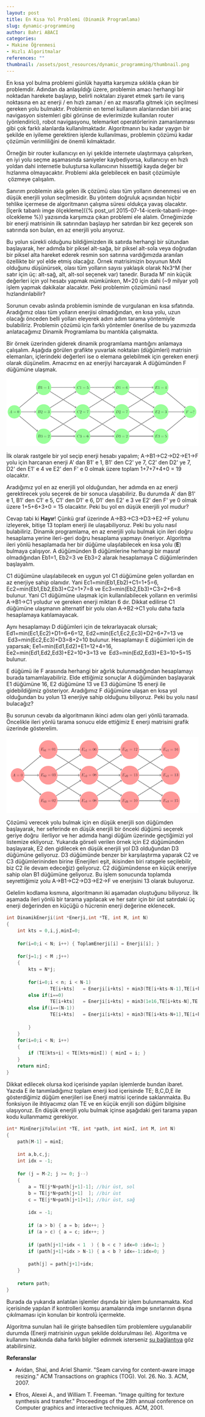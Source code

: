 ```yaml
---
layout: post
title: En Kısa Yol Problemi (Dinamik Programlama)
slug: dynamic-programming
author: Bahri ABACI
categories:
- Makine Öğrenmesi
- Hızlı Algoritmalar
references: ""
thumbnail: /assets/post_resources/dynamic_programming/thumbnail.png
---
```


En kısa yol bulma problemi günlük hayatta karşımıza sıklıkla çıkan bir
problemdir. Adından da anlaşıldığı üzere, problemin amacı herhangi bir
noktadan harekete başlayıp, belirli noktaları ziyaret etmek şartı ile
varış noktasına en az enerji / en hızlı zaman / en az masrafla gitmek
için seçilmesi gereken yolu bulmaktır. Problemin en temel kullanım
alanlarından biri araç navigasyon sistemleri gibi görünse de evlerimizde
kullanılan router (yönlendirici), robot navigasyonu, telemarket
operatörlerinin zamanlanması gibi çok farklı alanlarda kullanılmaktadır.
Algoritmanın bu kadar yaygın bir şekilde en iyileme gerektiren işlerde
kullanılması, problemin çözümü kadar çözümün verimliliğini de önemli
kılmaktadır.  
  
<!--more-->

Örneğin bir router kullanıcıyı en iyi şekilde internete ulaştırmaya
çalışırken, en iyi yolu seçme aşamasında saniyeler kaybediyorsa,
kullanıcıyı en hızlı yoldan dahi internetle buluştursa kullanıcının
hissettiği kayda değer bir hızlanma olmayacaktır. Problemi akla
gelebilecek en basit çözümüyle  çözmeye çalışalım.  
  
Sanırım problemin akla gelen ilk çözümü olası tüm yolların denenmesi ve
en düşük enerjili yolun seçilmesidir. Bu yöntem doğruluk açısından
hiçbir tehlike içermese de algoritmanın çalışma süresi oldukça yavaş
olacaktır. [İçerik tabanlı imge ölçekleme]({% post_url 2015-07-14-icerik-tabanli-imge-olcekleme %})
yazısında karşımıza çıkan problemi ele alalım. Örneğimizde bir enerji
matrisinin ilk satırından başlayıp her satırdan bir kez geçerek son
satırında son bulan, en az enerjili yolu arıyoruz.  
  
Bu yolun sürekli olduğunu bildiğimizden ilk satırda herhangi bir
sütundan başlayarak, her adımda bir piksel alt-sağa, bir piksel alt-sola
veya doğrudan bir piksel alta hareket ederek resmin son satırına
vardığımızda aranılan özellikte bir yol elde etmiş olacağız. Örnek
matrisimizin boyunun MxN olduğunu düşünürsek, olası tüm yolların sayısı
yaklaşık olarak Nx3^M (her satır için üç: alt-sağ, alt, alt-sol seçenek
var) tanedir. Burada M' nin küçük değerleri için yol hesabı yapmak
mümkünken, M=20 için dahi (~9 milyar yol) işlem yapmak dakikalar
alacaktır. Peki problemim çözümünü nasıl hızlandırılabilir?  
  
Sorunun cevabı aslında problemin isminde de vurgulanan en kısa
sıfatında. Aradığımız olası tüm yolların enerjisi olmadığından, en kısa
yolu, uzun olacağı önceden belli yolları eleyerek adım adım tarama
yöntemiyle bulabiliriz. Problemin çözümü için farklı yöntemler önerilse
de bu yazımızda anlatacağımız Dinamik Programlama bu mantıkla
çalışmakta.  
  
Bir örnek üzerinden giderek dinamik programlama mantığını anlamaya
çalışalım. Aşağıda görülen grafikte yuvarlak noktaları (düğümleri)
matrisin elemanları, içlerindeki değerleri ise o elemana gelebilmek için
gereken enerji olarak düşünelim. Amacımız en az enerjiyi harcayarak A
düğümünden F düğümüne ulaşmak.

![En Kısa Yol Problemi][graph]  

İlk olarak rastgele bir yol seçip enerji hesabı yapalım;
A->B1->C2->D2->E1->F yolu için harcanan enerji A' dan B1'
e 1, B1' den C2' ye 7, C2' den D2' ye 7, D2' den E1' e 4 ve E2' den F' e
0 olmak üzere toplam 1+7+7+4+0 = 19 olacaktır.

Aradığımız yol en az enerjili yol olduğundan, her adımda en az enerji
gerektirecek yolu seçerek de bir sonuca ulaşabiliriz. Bu durumda A' dan
B1' e 1, B1' den C1' e 5, C1' den D1' e 6, D1' den E2' e 3 ve E2' den F'
ye 0 olmak üzere 1+5+6+3+0 = 15 olacaktır. Peki bu yol en düşük enerjili
yol mudur?


Cevap tabi ki **Hayır**! Çünkü graf üzerinde
A->B3->C3->D3->E2->F yolunu izleyerek, bitişe 13 toplam
enerji ile ulaşabiliyoruz. Peki bu yolu nasıl bulabiliriz. Dinamik
programlama, en az enerjili yolu bulmak için ileri doğru hesaplama
yerine ileri-geri doğru hesaplama yapmayı öneriyor. Algoritma ileri
yönlü hesaplamada her bir düğüme ulaşılabilecek en kısa yolu (**E**)
bulmaya çalışıyor. A düğümünden B düğümlerine herhangi bir masraf
olmadığından Eb1=1, Eb2=3 ve Eb3=2 alarak hesaplamaya C düğümlerinden
başlayalım.  
  
C1 düğümüne ulaşılabilecek en uygun yol C1 düğümüne gelen yollardan en
az enerjiye sahip olanıdır. Yani Ec1=min(Eb1,Eb2)+C1=1+5=6,
Ec2=min(Eb1,Eb2,Eb3)+C2=1+7=8 ve Ec3=min(Eb2,Eb3)+C3=2+6=8 bulunur. Yani
C1 düğümüne ulaşmak için kullanılabilecek yolların en verimlisi
A->B1->C1 yoludur ve gereken enerji miktarı 6 dır. Dikkat edilirse
C1 düğümüne ulaşmanın alternatif bir yolu olan A->B2->C1 yolu daha
fazla hesaplamaya katılamayacak.  
  
Aynı hesaplamayı D düğümleri için de tekrarlayacak olursak;
Ed1=min(Ec1,Ec2)+D1=6+6=12, Ed2=min(Ec1,Ec2,Ec3)+D2=6+7=13 ve
 Ed3=min(Ec2,Ec3)+D3=8+2=10 bulunur. Hesaplamayı E düğümleri için de
yaparsak; Ee1=min(Ed1,Ed2)+E1=12+4=16,
Ee2=min(Ed1,Ed2,Ed3)+E2=10+3=13 ve  Ed3=min(Ed2,Ed3)+E3=10+5=15
bulunur.  
  
E düğümü ile F arasında herhangi bir ağırlık bulunmadığından hesaplamayı
burada tamamlayabiliriz. Elde ettiğimiz sonuçlar A düğümünden başlayarak
E1 düğümüne 16, E2 düğümüne 13 ve E3 düğümüne 15 enerji ile
gidebildiğimiz gösteriyor. Aradığımız F düğümüne ulaşan en kısa yol
olduğundan bu yolun 13 enerjiye sahip olduğunu biliyoruz. Peki bu yolu
nasıl bulacağız?  
  
Bu sorunun cevabı da algoritmanın ikinci adımı olan geri yönlü taramada.
Öncelikle ileri yönlü tarama sonucu elde ettiğimiz E enerji matrisini
grafik üzerinde gösterelim.  
  
![En Kısa Yol Problemi][graph_shortest_path]  

Çözümü verecek yolu bulmak için en düşük enerjili son düğümden
başlayarak, her seferinde en düşük enerjili bir önceki düğümü seçerek
geriye doğru  ilerliyor ve her adımda hangi düğüm üzerinde geçtiğimizi
yol listemize ekliyoruz. Yukarıda görseli verilen örnek için E2
düğümünden başlayarak, E2 den gidilecek en düşük enerjili yol D3
olduğundan D3 düğümüne geliyoruz. D3 düğümünde benzer bir karşılaştırma
yaparak C2 ve C3 düğümlerininden birine (Enerjileri eşit, ikisinden biri
ratsgele seçilebilir, biz C2 ile devam edeceğiz) geliyoruz. C2
düğümündense en küçük enerjiye sahip olan B1 düğümüne geliyoruz. Bu
işlem sonucunda toplamda seyrettiğimiz yolu
A->B1->C2->D3->E2->F ve enerjisini 13 olarak buluyoruz.

  
Gelelim kodlama kısmına, algoritmanın iki aşamadan oluştuğunu biliyoruz.
İlk aşamada ileri yönlü bir tarama yapılacak ve her satır için bir üst
satırdaki üç enerji değerinden en küçüğü o hücrenin enerji değerine
eklenecek.  

```c
int DinamikEnerji(int *Enerji,int *TE, int M, int N) 
{
    int kts = 0,i,j,minI=0;

    for(i=0;i < N; i++) { ToplamEnerji[i] = Enerji[i]; }

    for(j=1;j < M ;j++) 
    {
        kts = N*j;

        for(i=0;i < n; i < N-1)
                TE[i+kts]   = Enerji[i+kts] + min3(TE[i+kts-N-1],TE[i+kts-N],TE[i+kts-N+1]);
        else if(i==0)
                TE[i+kts]   = Enerji[i+kts] + min3(1e16,TE[i+kts-N],TE[i+kts-N+1]);
        else if(i==(N-1))
                TE[i+kts]   = Enerji[i+kts] + min3(TE[i+kts-N+1],TE[i+kts-N],1e16);
                        
        }
    }
    for(i=0;i < N; i++) 
    {
        if (TE[kts+i] < TE[kts+minI]) { minI = i; }
    }
    return minI;
}
```
  
Dikkat edilecek olursa kod içerisinde yapılan işlemlerde bundan ibaret.
Yazıda E ile tanımladığımız toplam enerji kod içerisinde TE; B,C,D,E ile
gösterdiğimiz düğüm enerjileri ise Enerji matrisi içerinde saklanmakta.
Bu fonksiyon ile ihtiyacımız olan TE ve en küçük enrjili son düğüm
bilgisine ulaşıyoruz. En düşük enerjili yolu bulmak içinse aşağıdaki
geri tarama yapan kodu kullanmamız gerekiyor.  

```c
int* MinEnerjiYolu(int *TE, int *path, int minI, int M, int N) 
{
    path[M-1] = minI;

    int a,b,c,j;
    int idx = -1;

    for (j = M-2; j >= 0; j--) 
    {
        a = TE[j*N+path[j+1]-1]; //bir üst, sol
        b = TE[j*N+path[j+1]  ]; //bir üst
        c = TE[j*N+path[j+1]+1]; //bir üst, sağ

        idx = -1;

        if (a > b) { a = b; idx++; }
        if (a > c) { a = c; idx++; }

        if (path[j+1]+idx < 1  ) { b < c ? idx=0 :idx=1; }
        if (path[j+1]+idx > N-1) { a < b ? idx=-1:idx=0; }

        path[j] = path[j+1]+idx;
    }

    return path;
}
```
  
Burada da yukarıda anlatılan işlemler dışında bir işlem bulunmamakta.
Kod içerisinde yapılan if kontrolleri komşu aramalarında imge
sınırlarının dışına çıkılmaması için konulan bir kontrolü içermekte.  
  
Algoritma sunulan hali ile girişte bahsedilen tüm problemlere
uygulanabilir durumda (Enerji matrisinin uygun şekilde doldurulması
ile). Algoritma ve kullanımı hakkında daha farklı bilgiler edinmek
isterseniz [şu
bağlantıya](http://ismailari.com/blog/dinamik-programlamaya-giris/) göz
atabilirsiniz.

**Referanslar**
* Avidan, Shai, and Ariel Shamir. "Seam carving for content-aware image resizing." ACM Transactions on graphics (TOG). Vol. 26. No. 3. ACM, 2007.

* Efros, Alexei A., and William T. Freeman. "Image quilting for texture synthesis and transfer." Proceedings of the 28th annual conference on Computer graphics and interactive techniques. ACM, 2001.

[RESOURCES]: # (List of the resources used by the blog post)
[graph]: /assets/post_resources/dynamic_programming/graf.png
[graph_shortest_path]: /assets/post_resources/dynamic_programming/graf_kisa_yol.png
[integral_image_sample2]: /assets/post_resources/dynamic_programming/istanbul_bogazi.png
